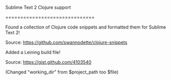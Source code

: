 Sublime Text 2 Clojure support

==============================



Found a collection of Clojure code snippets and formatted them for Sublime Text 2!

Source: https://github.com/swannodette/clojure-snippets



Added a Leining build file!

Source: https://gist.github.com/4103540

(Changed "working_dir" from $project_path too $file)

